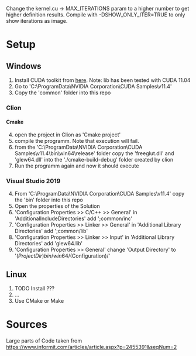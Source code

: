 Change the kernel.cu -> MAX_ITERATIONS param to a higher number to get higher definition results.
Compile with -DSHOW_ONLY_ITER=TRUE to only show iterations as image.

# Setup
## Windows
1. Install CUDA toolkit from [here](https://developer.nvidia.com/cuda-downloads?target_os=Windows&target_arch=x86_64). Note: lib has been tested with CUDA 11.04
2. Go to 'C:\ProgramData\NVIDIA Corporation\CUDA Samples\v11.4'
3. Copy the 'common' folder into this repo
### Clion
#### Cmake
4. open the project in Clion as 'Cmake project'
5. compile the programm. Note that execution will fail.
6. from the 'C:\ProgramData\NVIDIA Corporation\CUDA Samples\v11.4\bin\win64\release\' folder copy the 'freeglut.dll' and 'glew64.dll' into the './cmake-build-debug' folder created by clion
7. Run the programm again and now it should execute
### Visual Studio 2019
4. From 'C:\ProgramData\NVIDIA Corporation\CUDA Samples\v11.4' copy the 'bin' folder into this repo
4. Open the properties of the Solution
5. 'Configuration Properties >> C/C++ >> General' in 'AdditionalIncludeDirectories' add ';common/inc' 
6. 'Configuration Properties >> Linker >> General' in 'Additional Library Directories' add ';common/lib' 
6. 'Configuration Properties >> Linker >> Input' in 'Additional Library Directories' add 'glew64.lib' 
8. 'Configuration Properties >> General' change 'Output Directory' to '$(ProjectDir)bin/win64/$(Configuration)/' 
## Linux
1. TODO Install ???
2. ...
3. Use CMake or Make
# Sources
Large parts of Code taken from https://www.informit.com/articles/article.aspx?p=2455391&seqNum=2
